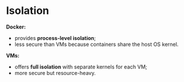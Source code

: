 # Isolation

**Docker:**
- provides **process-level isolation**;
- less secure than VMs because containers share the host OS kernel.

**VMs:**
- offers **full isolation** with separate kernels for each VM;
- more secure but resource-heavy.
